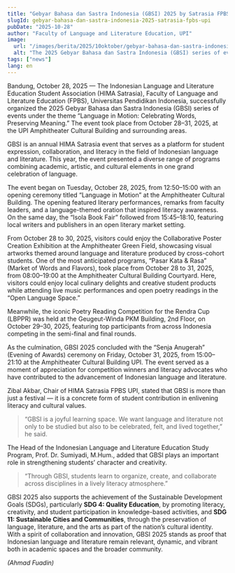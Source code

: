 ```yaml
---
title: "Gebyar Bahasa dan Sastra Indonesia (GBSI) 2025 by Satrasia FPBS UPI: Celebrating Creativity, Literacy, and Culture"
slugId: gebyar-bahasa-dan-sastra-indonesia-2025-satrasia-fpbs-upi
pubDate: "2025-10-28"
author: "Faculty of Language and Literature Education, UPI"
image:
  url: "/images/berita/2025/10oktober/gebyar-bahasa-dan-sastra-indonesia-2025-satrasia-fpbs-upi.webp"
  alt: "The 2025 Gebyar Bahasa dan Sastra Indonesia (GBSI) series of events by HIMA Satrasia FPBS UPI at the Amphitheater Cultural Building UPI"
tags: ["news"]
lang: en
---
```


Bandung, October 28, 2025 — The Indonesian Language and Literature Education Student Association (HIMA Satrasia), Faculty of Language and Literature Education (FPBS), Universitas Pendidikan Indonesia, successfully organized the 2025 Gebyar Bahasa dan Sastra Indonesia (GBSI) series of events under the theme “Language in Motion: Celebrating Words, Preserving Meaning.” The event took place from October 28–31, 2025, at the UPI Amphitheater Cultural Building and surrounding areas.

GBSI is an annual HIMA Satrasia event that serves as a platform for student expression, collaboration, and literacy in the field of Indonesian language and literature. This year, the event presented a diverse range of programs combining academic, artistic, and cultural elements in one grand celebration of language.

The event began on Tuesday, October 28, 2025, from 12:50–15:00 with an opening ceremony titled “Language in Motion” at the Amphitheater Cultural Building. The opening featured literary performances, remarks from faculty leaders, and a language-themed oration that inspired literacy awareness. On the same day, the “Isola Book Fair” followed from 15:45–18:10, featuring local writers and publishers in an open literary market setting.

From October 28 to 30, 2025, visitors could enjoy the Collaborative Poster Creation Exhibition at the Amphitheater Green Field, showcasing visual artworks themed around language and literature produced by cross-cohort students. One of the most anticipated programs, “Pasar Kata & Rasa” (Market of Words and Flavors), took place from October 28 to 31, 2025, from 08:00–19:00 at the Amphitheater Cultural Building Courtyard. Here, visitors could enjoy local culinary delights and creative student products while attending live music performances and open poetry readings in the “Open Language Space.”

Meanwhile, the iconic Poetry Reading Competition for the Rendra Cup (LBPPR) was held at the Geugeut-Winda PKM Building, 2nd Floor, on October 29–30, 2025, featuring top participants from across Indonesia competing in the semi-final and final rounds.

As the culmination, GBSI 2025 concluded with the “Senja Anugerah” (Evening of Awards) ceremony on Friday, October 31, 2025, from 15:00–21:10 at the Amphitheater Cultural Building UPI. The event served as a moment of appreciation for competition winners and literacy advocates who have contributed to the advancement of Indonesian language and literature.

Zibal Akbar, Chair of HIMA Satrasia FPBS UPI, stated that GBSI is more than just a festival — it is a concrete form of student contribution in enlivening literacy and cultural values. 

> “GBSI is a joyful learning space. We want language and literature not only to be studied but also to be celebrated, felt, and lived together,” he said.

The Head of the Indonesian Language and Literature Education Study Program, Prof. Dr. Sumiyadi, M.Hum., added that GBSI plays an important role in strengthening students’ character and creativity. 

> “Through GBSI, students learn to organize, create, and collaborate across disciplines in a lively literacy atmosphere.”

GBSI 2025 also supports the achievement of the Sustainable Development Goals (SDGs), particularly **SDG 4: Quality Education**, by promoting literacy, creativity, and student participation in knowledge-based activities, and **SDG 11: Sustainable Cities and Communities**, through the preservation of language, literature, and the arts as part of the nation’s cultural identity. With a spirit of collaboration and innovation, GBSI 2025 stands as proof that Indonesian language and literature remain relevant, dynamic, and vibrant both in academic spaces and the broader community.  

*(Ahmad Fuadin)*
